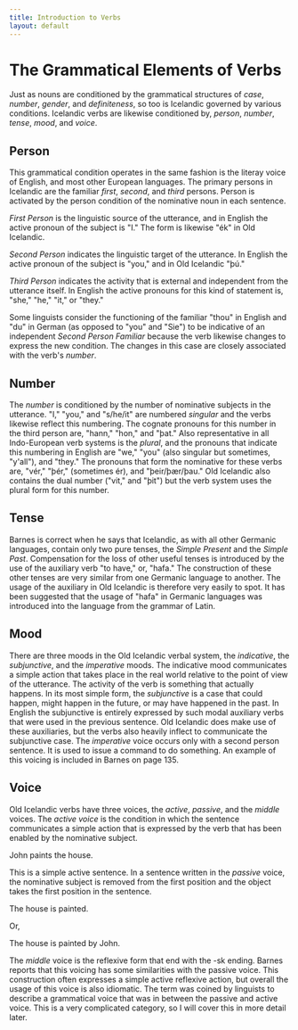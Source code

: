 ```yaml
---
title: Introduction to Verbs
layout: default
---
```


# The Grammatical Elements of Verbs

Just as nouns are conditioned by the grammatical structures of _case_, _number_, _gender_, and _definiteness_, so too is Icelandic governed by various conditions. Icelandic verbs are likewise conditioned by, _person_, _number_, _tense_, _mood_, and _voice_.

## Person

This grammatical condition operates in the same fashion is the literay voice of English, and most other European languages. The primary persons in Icelandic are the familiar _first_, _second_, and _third_ persons. Person is activated by the person condition of the nominative noun in each sentence.

_First Person_ is the linguistic source of the utterance, and in English the active pronoun of the subject is "I." The form is likewise "ék" in Old Icelandic.

_Second Person_ indicates the linguistic target of the utterance. In English the active pronoun of the subject is "you," and in Old Icelandic "þú."

_Third Person_ indicates the activity that is external and independent from the utterance itself. In English the active pronouns for this kind of statement is, "she," "he," "it," or "they."

Some linguists consider the functioning of the familiar "thou" in English and "du" in German (as opposed to "you" and "Sie") to be indicative of an independent _Second Person Familiar_ because the verb likewise changes to express the new condition. The changes in this case are closely associated with the verb's _number_.

## Number

The _number_ is conditioned by the number of nominative subjects in the utterance. "I," "you," and "s/he/it" are numbered _singular_ and the verbs likewise reflect this numbering. The cognate pronouns for this number in the third person are, "hann," "hon," and "þat." Also representative in all Indo-European verb systems is the _plural_, and the pronouns that indicate this numbering in English are "we," "you" (also singular but sometimes, "y'all"), and "they." The pronouns that form the nominative for these verbs are, "vér," "þér," (sometimes ér), and "þeir/þær/þau." Old Icelandic also contains the dual number ("vit," and "þit") but the verb system uses the plural form for this number.

## Tense

Barnes is correct when he says that Icelandic, as with all other Germanic languages, contain only two pure tenses, the _Simple Present_ and the _Simple Past_. Compensation for the loss of other useful tenses is introduced by the use of the auxiliary verb "to have," or, "hafa." The construction of these other tenses are very similar from one Germanic language to another. The usage of the auxiliary in Old Icelandic is therefore very easily to spot. It has been suggested that the usage of "hafa" in Germanic languages was introduced into the language from the grammar of Latin.

## Mood

There are three moods in the Old Icelandic verbal system, the _indicative_, the _subjunctive_, and the _imperative_ moods. The indicative mood communicates a simple action that takes place in the real world relative to the point of view of the utterance. The activity of the verb is something that actually happens. In its most simple form, the _subjunctive_ is a case that could happen, might happen in the future, or may have happened in the past. In English the subjunctive is entirely expressed by such modal auxiliary verbs that were used in the previous sentence. Old Icelandic does make use of these auxiliaries, but the verbs also heavily inflect to communicate the subjunctive case. The _imperative_ voice occurs only with a second person sentence. It is used to issue a command to do something. An example of this voicing is included in Barnes on page 135.

## Voice

Old Icelandic verbs have three voices, the _active_, _passive_, and the _middle_ voices. The _active voice_ is the condition in which the sentence communicates a simple action that is expressed by the verb that has been enabled by the nominative subject.

John paints the house.

This is a simple active sentence. In a sentence written in the _passive_ voice, the nominative subject is removed from the first position and the object takes the first position in the sentence.

The house is painted.

Or,

The house is painted by John.

The _middle_ voice is the reflexive form that end with the -sk ending. Barnes reports that this voicing has some similarities with the passive voice. This construction often expresses a simple active reflexive action, but overall the usage of this voice is also idiomatic. The term was coined by linguists to describe a grammatical voice that was in between the passive and active voice. This is a very complicated category, so I will cover this in more detail later.
